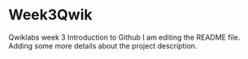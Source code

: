 # Week3Qwik
Qwiklabs week 3 Introduction to Github
I am editing the README file. Adding some more details about the project description.

